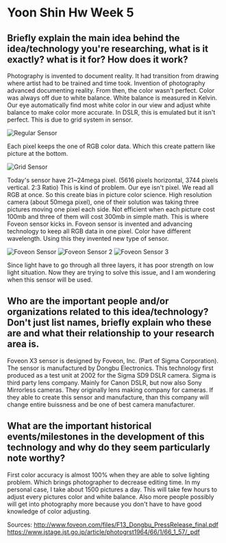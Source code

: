 # Yoon Shin Hw Week 5

## Briefly explain the main idea behind the idea/technology you're researching, what is it exactly? what is it for? How does it work?

Photography is invented to document reality. It had transition from drawing where artist had to be trained and time took. Invention of photography advanced documenting reality. From then, the color wasn't perfect. Color was always off due to white balance. White balance is measured in Kelvin. Our eye automatically find most white color in our view and adjust white balance to make color more accurate. In DSLR, this is emulated but it isn't perfect. This is due to grid system in sensor.

![Regular Sensor](https://upload.wikimedia.org/wikipedia/commons/thumb/1/1c/Bayer_pattern_on_sensor_profile.svg/350px-Bayer_pattern_on_sensor_profile.svg.png)

Each pixel keeps the one of RGB color data. Which this create pattern like picture at the bottom.

![Grid Sensor](https://upload.wikimedia.org/wikipedia/commons/thumb/3/37/Bayer_pattern_on_sensor.svg/350px-Bayer_pattern_on_sensor.svg.png)

Today's sensor have 21~24mega pixel. (5616 pixels horizontal, 3744 pixels vertical. 2:3 Ratio) This is kind of problem. Our eye isn't pixel. We read all RGB at once. So this create bias in picture color science. High resolution camera (about 50mega pixel), one of their solution was taking three pictures moving one pixel each side. Not efficient when each picture cost 100mb and three of them will cost 300mb in simple math. This is where Foveon sensor kicks in. Foveon sensor is invented and advancing technology to keep all RGB data in one pixel. Color have different wavelength. Using this they invented new type of sensor.

![Foveon Sensor](http://www.foveon.com/files/FilmMosaicX3.jpg)
![Foveon Sensor 2](https://www.sigma-global.com/common/cameras/dp-series/technology/images/quattro_difference_image.gif)
![Foveon Sensor 3](https://blog.sigmaphoto.com/wp-content/uploads/2011/01/X3_Illustration.jpg)

Since light have to go through all three layers, it has poor strength on low light situation. Now they are trying to solve this issue, and I am wondering when this sensor will be used.

## Who are the important people and/or organizations related to this idea/technology? Don't just list names, briefly explain who these are and what their relationship to your research area is.

Foveon X3 sensor is designed by Foveon, Inc. (Part of Sigma Corporation). The sensor is manufactured by Dongbu Electronics. This technology first produced as a test unit at 2002 for the Sigma SD9 DSLR camera. Sigma is third party lens company. Mainly for Canon DSLR, but now also Sony Mirrorless cameras. They originally lens making company for cameras. If they able to create this sensor and manufacture, than this company will change entire buissness and be one of best camera manufacturer.

## What are the important historical events/milestones in the development of this technology and why do they seem particularly note worthy?

First color accuracy is almost 100% when they are able to solve lighting problem. Which brings photographer to decrease editing time. In my personal case, I take about 1500 pictures a day. This will take few hours to adjust every pictures color and white balance. Also more people possibly will get into photography more because you don't have to have good knowledge of color adjusting.

Sources:
http://www.foveon.com/files/F13_Dongbu_PressRelease_final.pdf
https://www.jstage.jst.go.jp/article/photogrst1964/66/1/66_1_57/_pdf
